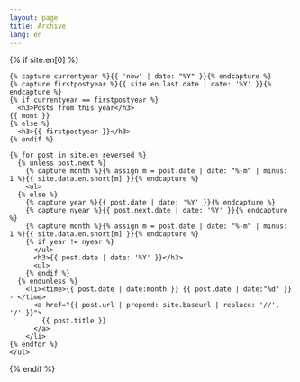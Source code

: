 ```yaml
---
layout: page
title: Archive
lang: en
---
```


<section>
  {% if site.en[0] %}

    {% capture currentyear %}{{ 'now' | date: "%Y" }}{% endcapture %}
    {% capture firstpostyear %}{{ site.en.last.date | date: '%Y' }}{% endcapture %}
    {% if currentyear == firstpostyear %}
      <h3>Posts from this year</h3>
    {{ mont }}
    {% else %}  
      <h3>{{ firstpostyear }}</h3>
    {% endif %}

    {% for post in site.en reversed %}
      {% unless post.next %}
        {% capture month %}{% assign m = post.date | date: "%-m" | minus: 1 %}{{ site.data.en.short[m] }}{% endcapture %}
        <ul>
      {% else %}
        {% capture year %}{{ post.date | date: '%Y' }}{% endcapture %}
        {% capture nyear %}{{ post.next.date | date: '%Y' }}{% endcapture %}
        {% capture month %}{% assign m = post.date | date: "%-m" | minus: 1 %}{{ site.data.en.short[m] }}{% endcapture %}
        {% if year != nyear %}
          </ul>
          <h3>{{ post.date | date: '%Y' }}</h3>
          <ul>
        {% endif %}
      {% endunless %}
        <li><time>{{ post.date | date:month }} {{ post.date | date:"%d" }} - </time>
          <a href="{{ post.url | prepend: site.baseurl | replace: '//', '/' }}">
            {{ post.title }}
          </a>
        </li>
    {% endfor %}
    </ul>

  {% endif %}
</section>
